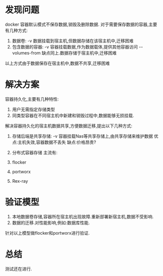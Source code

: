 # 发现问题
docker 容器默认模式不保存数据,销毁及删除数据.
对于需要保存数据的容器,主要有几种方式:
1. 数据卷:
-v 数据挂载到宿主机,但数据存储在该宿主机中,迁移困难
1. 包含数据的容器:
-v 容器挂载数据,作为数据载体,提供其他容器访问 --volumes-from
缺点同上.数据存储于宿主机中,迁移困难

以上方式由于数据保存在宿主机中,数据不共享,迁移困难


# 解决方案
容器持久化,主要有几种特性:
1. 用户无需指定存储类型
2. 同类型容器在不同宿主机中新建和销毁过程中,数据能够无损挂载.

解决容器持久化的宿主机数据共享,方便数据迁移,提出以下几种方式:

1. 存储后端是共享存储:
-v 容器挂载Nas等共享存储上,由共享存储来维护数据
优点:主机失效,容器数据不丢失
缺点:价格昂贵?

2. 分布式容器存储
主流有:
1. flocker
2. portworx
3. Rex-ray



# 验证模型
1. 本地数据卷存储,容器所在宿主机出现故障.重新部署新宿主机,数据不受影响.
2. 数据的迁移.对性能影响,例如:数据库性能.

针对以上模型做flocker和portworx进行验证.




# 总结

测试还在进行.

